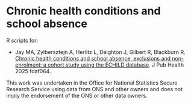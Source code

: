 # Chronic health conditions and school absence

R scripts for:

* Jay MA, Zylbersztejn A, Herlitz L, Deighton J, Gilbert R, Blackburn R. [Chronic health conditions and school absence, exclusions and non-enrolment: a cohort study using the ECHILD database](https://academic.oup.com/jpubhealth/advance-article/doi/10.1093/pubmed/fdaf064/8155220). J Pub Health 2025 fdaf064.

This work was undertaken in the Office for National Statistics Secure Research Service using data from ONS and other owners and does not imply the endorsement of the ONS or other data owners.
